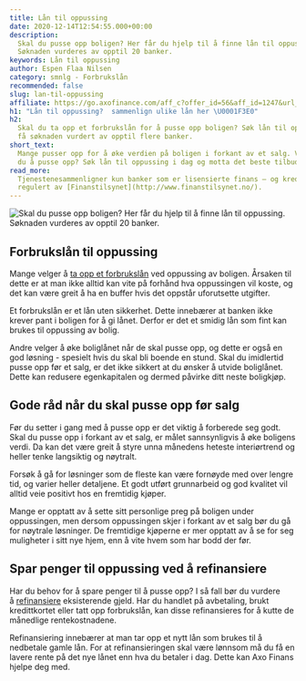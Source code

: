 ```yaml
---
title: Lån til oppussing
date: 2020-12-14T12:54:55.000+00:00
description:
  Skal du pusse opp boligen? Her får du hjelp til å finne lån til oppussing.
  Søknaden vurderes av opptil 20 banker.
keywords: Lån til oppussing
author: Espen Flaa Nilsen
category: smnlg - Forbrukslån
recommended: false
slug: lan-til-oppussing
affiliate: https://go.axofinance.com/aff_c?offer_id=56&aff_id=1247&url_id=82&source=Dagbladet&aff_sub=A19
h1: "Lån til oppussing?  sammenlign ulike lån her \U0001F3E0"
h2:
  Skal du ta opp et forbrukslån for å pusse opp boligen? Søk lån til oppussing og
  få søknaden vurdert av opptil flere banker.
short_text:
  Mange pusser opp for å øke verdien på boligen i forkant av et salg. Vurderer
  du å pusse opp? Søk lån til oppussing i dag og motta det beste tilbudet.
read_more:
  Tjenestenesammenligner kun banker som er lisensierte finans – og kredittselskaper
  regulert av [Finanstilsynet](http://www.finanstilsynet.no/).
---
```


![Skal du pusse opp boligen? Her får du hjelp til å finne lån til oppussing. Søknaden vurderes av opptil 20 banker.](https://www.dagbladet.no/images/72641158.jpg?imageId=72641158&width=980&height=559)

## Forbrukslån til oppussing

Mange velger å [ta opp et forbrukslån](https://www.dagbladet.no/forbrukslan) ved oppussing av boligen. Årsaken til dette er at man ikke alltid kan vite på forhånd hva oppussingen vil koste, og det kan være greit å ha en buffer hvis det oppstår uforutsette utgifter.

Et forbrukslån er et lån uten sikkerhet. Dette innebærer at banken ikke krever pant i boligen for å gi lånet. Derfor er det et smidig lån som fint kan brukes til oppussing av bolig.

Andre velger å øke boliglånet når de skal pusse opp, og dette er også en god løsning - spesielt hvis du skal bli boende en stund. Skal du imidlertid pusse opp før et salg, er det ikke sikkert at du ønsker å utvide boliglånet. Dette kan redusere egenkapitalen og dermed påvirke ditt neste boligkjøp.

## Gode råd når du skal pusse opp før salg

Før du setter i gang med å pusse opp er det viktig å forberede seg godt. Skal du pusse opp i forkant av et salg, er målet sannsynligvis å øke boligens verdi. Da kan det være greit å styre unna månedens heteste interiørtrend og heller tenke langsiktig og nøytralt.

Forsøk å gå for løsninger som de fleste kan være fornøyde med over lengre tid, og varier heller detaljene. Et godt utført grunnarbeid og god kvalitet vil alltid veie positivt hos en fremtidig kjøper.

Mange er opptatt av å sette sitt personlige preg på boligen under oppussingen, men dersom oppussingen skjer i forkant av et salg bør du gå for nøytrale løsninger. De fremtidige kjøperne er mer opptatt av å se for seg muligheter i sitt nye hjem, enn å vite hvem som har bodd der før.

## Spar penger til oppussing ved å refinansiere

Har du behov for å spare penger til å pusse opp? I så fall bør du vurdere å [refinansiere](https://www.dagbladet.no/refinansiering) eksisterende gjeld. Har du handlet på avbetaling, brukt kredittkortet eller tatt opp forbrukslån, kan disse refinansieres for å kutte de månedlige rentekostnadene.

Refinansiering innebærer at man tar opp et nytt lån som brukes til å nedbetale gamle lån. For at refinansieringen skal være lønnsom må du få en lavere rente på det nye lånet enn hva du betaler i dag. Dette kan Axo Finans hjelpe deg med.

<accordion-wrapper title="Lån til oppussing - spørsmål og svar">

<accordion>
<template #question> Hva er lån uten sikkerhet?</template>
<template #answer>
<p>
Med et lån uten sikkerhet trenger du ikke å stille med sikkerhet til banken, slik du må på boliglån. Det betyr at pengene kan brukes til det du selv ønsker, deriblant lån til oppussing. Ettersom banken ikke har ekstra sikkerhet, blir renten noe høyere.</p>
</template>
</accordion>

<accordion>
<template #question> Hva er nominell og effektiv rente?</template>
<template #answer>
<p>
Når du skal søke eller sammenligne lån, vil du komme borti to ulike rentebegreper. Den nominelle renten er grunnrenten på lånet. Den effektive renten er den nominelle renten pluss alle gebyrer knyttet til lånet. Det er altså sistnevnte du bør se på for å se hvor mye lånet vil koste deg totalt. </p>
</template>
</accordion>

<accordion>
<template #question> Hva kan lånet brukes til?</template>
<template #answer>
<p>
Et lån uten sikkerhet kan i utgangspunktet brukes til akkurat det du ønsker. Det er likevel noen områder som går igjen: De fleste søker lån uten sikkerhet for å dekke uforutsette utgifter, oppussing eller refinansiering.</p>
</template>
</accordion>

<accordion>
<template #question> Hvor mye kan jeg låne?</template>
<template #answer>
<p>
Dette varierer fra bank til bank, men hos de fleste banken kan du låne fra 10 000 til 500 000 kroner uten sikkerhet. </p>
</template>
</accordion>

<accordion>
<template #question> Hvor lang nedbetalingstid har lånet?</template>
<template #answer>
<p>
De fleste bankene tilbyr nedbetalingstid opptil 15 år, avhengig av banken du velger. Du kan når som helst betale inn ekstra eller betale ut lånet i sin helhet, uten ekstra omkostninger.</p>
</template>
</accordion>

</accordion-wrapper>
